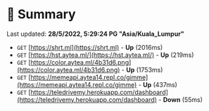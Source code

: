 # 📖 Summary
Last updated: **28/5/2022, 5:29:24 PG "Asia/Kuala_Lumpur"**

- `GET` [https://shrt.ml](https://shrt.ml) - **Up** (2016ms)
- `GET` [https://hst.aytea.ml/](https://hst.aytea.ml/) - **Up** (219ms)
- `GET` [https://color.aytea.ml/4b31d6.png](https://color.aytea.ml/4b31d6.png) - **Up** (1753ms)
- `GET` [https://memeapi.aytea14.repl.co/gimme](https://memeapi.aytea14.repl.co/gimme) - **Up** (437ms)
- `GET` [https://teledrivemy.herokuapp.com/dashboard](https://teledrivemy.herokuapp.com/dashboard) - **Down** (55ms)
